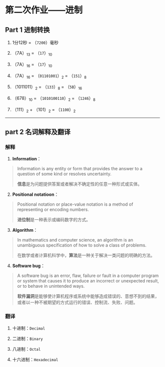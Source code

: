 # 第二次作业——进制

## Part 1 进制转换

1. 1分12秒 = （`7200`）毫秒

2. （7A）<sub>13</sub> = （`17`）<sub>10</sub>

3. （7A）<sub>16</sub> = （`17`）<sub>10</sub>

4. （7A）<sub>16</sub> = （`01101001`）<sub>2</sub> = （`151`）<sub>8</sub>

5. （1011011）<sub>2</sub> = （`133`）<sub>8</sub> = （`5B`）<sub>16</sub>

6. （678）<sub>10</sub> = （`1010100110`）<sub>2</sub> = （`1246`）<sub>8</sub>

7. （111）<sub>2</sub> + （101）<sub>2</sub> = （`1100`）<sub>2</sub>

------------------------

## part 2 名词解释及翻译

### 解释

1. **Information**：

>Information is any entity or form that provides the answer to a question of some kind or resolves uncertainty.
>
>**信息**是为问题提供答案或者解决不确定性的任意一种形式或实体。

2. **Positional notatioon**：

>Positional notation or place-value notation is a method of representing or encoding numbers. 
>
>**进位制**是一种表示或编码数字的方式。

3. **Algorithm**：

>In mathematics and computer science, an algorithm is an unambiguous specification of how to solve a class of problems. 
>
>在数学或者计算机科学中，**算法**是一种关于解决一类问题的明确的方法。

4. **Software bug**：

>A software bug is an error, flaw, failure or fault in a computer program or system that causes it to produce an incorrect or unexpected result, or to behave in unintended ways.
>
>**软件漏洞**是能够使计算机程序或系统中能够造成错误的、意想不到的结果，或者以一种不被期望的方式运行的错误、控制流、失败、问题。

### 翻译

1. 十进制：`Decimal`

2. 二进制：`Binary`

3. 八进制：`Octal`

4. 十六进制：`Hexadecimal`